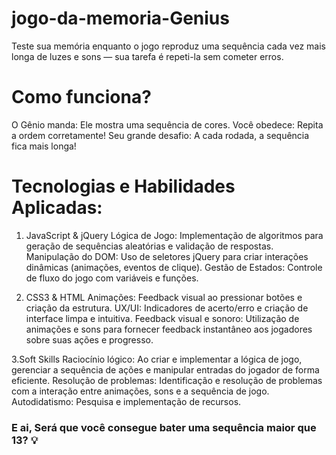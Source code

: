 # jogo-da-memoria-Genius
Teste sua memória enquanto o jogo reproduz uma sequência cada vez mais longa de luzes e sons — sua tarefa é repeti-la sem cometer erros.

# Como funciona?
O Gênio manda: Ele mostra uma sequência de cores.
Você obedece: Repita a ordem corretamente!
Seu grande desafio: A cada rodada, a sequência fica mais longa!

# Tecnologias e Habilidades Aplicadas:
1. JavaScript & jQuery
Lógica de Jogo: Implementação de algoritmos para geração de sequências aleatórias e validação de respostas.
Manipulação do DOM: Uso de seletores jQuery para criar interações dinâmicas (animações, eventos de clique).
Gestão de Estados: Controle de fluxo do jogo com variáveis e funções.

2. CSS3 & HTML
Animações: Feedback visual ao pressionar botões e criação da estrutura.
UX/UI: Indicadores de acerto/erro e criação de interface limpa e intuitiva.
Feedback visual e sonoro: Utilização de animações e sons para fornecer feedback instantâneo aos jogadores sobre suas ações e progresso.

3.Soft Skills 
Raciocínio lógico: Ao criar e implementar a lógica de jogo, gerenciar a sequência de ações e manipular entradas do jogador de forma eficiente.
Resolução de problemas: Identificação e resolução de problemas com a interação entre animações, sons e a sequência de jogo.
Autodidatismo: Pesquisa e implementação de recursos.

### E ai, Será que você consegue bater uma sequência maior que 13? 💡
